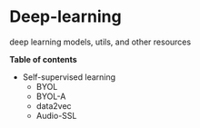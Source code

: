 # Deep-learning
deep learning models, utils, and other resources


__Table of contents__
- Self-supervised learning
  - BYOL
  - BYOL-A
  - data2vec
  - Audio-SSL
